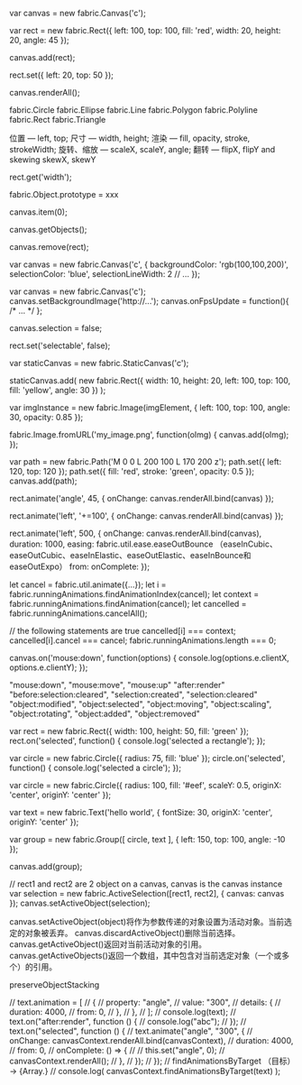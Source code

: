 <!-- 创建画布实例 -->
var canvas = new fabric.Canvas('c');
<!-- 创建正方形实例 -->
var rect = new fabric.Rect({
  left: 100,
  top: 100,
  fill: 'red',
  width: 20,
  height: 20,
  angle: 45
});
<!-- 添加实例到画布 -->
canvas.add(rect);
<!-- 设置正方形实例位置 -->
rect.set({ left: 20, top: 50 }); 
<!-- 重新渲染画布 -->
canvas.renderAll();
<!-- 其他形状 -->
fabric.Circle
fabric.Ellipse
fabric.Line
fabric.Polygon
fabric.Polyline
fabric.Rect
fabric.Triangle
<!-- 其他属性 -->
位置 — left, top; 尺寸 — width, height; 
渲染 — fill, opacity, stroke, strokeWidth; 
旋转、缩放 — scaleX, scaleY, angle; 
翻转 — flipX, flipY and skewing skewX, skewY
<!-- 获取属性 -->
rect.get('width');
<!-- 在原型链上添加方法、属性 -->
fabric.Object.prototype = xxx
<!-- 画布上的某个元素 -->
canvas.item(0); 
<!-- 画布上的所有元素 -->
canvas.getObjects(); 
<!-- 移除画布上的某一个元素 -->
canvas.remove(rect);
<!-- 创建画布是，可以额外添加属性 -->
var canvas = new fabric.Canvas('c', { 
  backgroundColor: 'rgb(100,100,200)', 
  selectionColor: 'blue', 
  selectionLineWidth: 2 
  // ... 
}); 
<!-- 后续可以修改画布的一些属性 -->
var canvas = new fabric.Canvas('c'); 
canvas.setBackgroundImage('http://...'); 
canvas.onFpsUpdate = function(){ /* ... */ }; 
<!-- 禁用组选择 -->
canvas.selection = false; 
<!-- 使元素不可选择 -->
rect.set('selectable', false); 
<!-- 初始化是便设置为不可选 -->
var staticCanvas = new fabric.StaticCanvas('c'); 

staticCanvas.add(
  new fabric.Rect({ 
    width: 10, height: 20, 
    left: 100, top: 100, 
    fill: 'yellow', 
    angle: 30 
  })
);

<!-- 创建图片实例（有图片dom） -->
var imgInstance = new fabric.Image(imgElement, { 
  left: 100, 
  top: 100, 
  angle: 30, 
  opacity: 0.85 
});
<!-- 创建图片实例（有图片url） -->
fabric.Image.fromURL('my_image.png', function(oImg) { 
  canvas.add(oImg); 
});

<!-- 创建路径 M: moveTo L:lineTo  Z: closePath  -->
var path = new fabric.Path('M 0 0 L 200 100 L 170 200 z'); 
path.set({ left: 120, top: 120 }); 
path.set({ fill: 'red', stroke: 'green', opacity: 0.5 }); 
canvas.add(path);
<!-- 动画转动 -->
rect.animate('angle', 45, { 
  onChange: canvas.renderAll.bind(canvas) 
});
<!-- 动画平移 -->
rect.animate('left', '+=100', { onChange: canvas.renderAll.bind(canvas) });
<!-- 第三个参数的其他值 -->
rect.animate('left', 500, { 
  onChange: canvas.renderAll.bind(canvas), 
  duration: 1000, 
  easing: fabric.util.ease.easeOutBounce （easeInCubic、easeOutCubic、easeInElastic、easeOutElastic、easeInBounce和easeOutExpo）
  from: 
  onComplete: 
});
<!-- 未知 -->
let cancel = fabric.util.animate({...});
let i = fabric.runningAnimations.findAnimationIndex(cancel);
let context = fabric.runningAnimations.findAnimation(cancel);
let cancelled = fabric.runningAnimations.cancelAll();

//  the following statements are true
cancelled[i] === context;
cancelled[i].cancel === cancel;
fabric.runningAnimations.length === 0;

<!-- 事件监听（画布） -->
canvas.on('mouse:down', function(options) { 
  console.log(options.e.clientX, options.e.clientY); 
});
<!-- 可被监听的事件 -->
"mouse:down", "mouse:move", "mouse:up"
"after:render"
"before:selection:cleared", "selection:created", "selection:cleared"
"object:modified", "object:selected", "object:moving", "object:scaling", "object:rotating", "object:added", "object:removed"
<!-- 事件监听（元素） -->
var rect = new fabric.Rect({ width: 100, height: 50, fill: 'green' }); 
rect.on('selected', function() { 
  console.log('selected a rectangle'); 
}); 

var circle = new fabric.Circle({ radius: 75, fill: 'blue' }); 
circle.on('selected', function() { 
  console.log('selected a circle'); 
});

<!-- 组 -->
var circle = new fabric.Circle({
  radius: 100,
  fill: '#eef',
  scaleY: 0.5,
  originX: 'center',
  originY: 'center'
});

var text = new fabric.Text('hello world', {
  fontSize: 30,
  originX: 'center',
  originY: 'center'
});

var group = new fabric.Group([ circle, text ], {
  left: 150,
  top: 100,
  angle: -10
});

canvas.add(group);

<!-- 选中元素 -->
// rect1 and rect2 are 2 object on a canvas, canvas is the canvas instance
var selection = new fabric.ActiveSelection([rect1, rect2], {
  canvas: canvas
});
canvas.setActiveObject(selection);

<!--  -->
canvas.setActiveObject(object)将作为参数传递的对象设置为活动对象。当前选定的对象被丢弃。
canvas.discardActiveObject()删除当前选择。
canvas.getActiveObject()返回对当前活动对象的引用。
canvas.getActiveObjects()返回一个数组，其中包含对当前选定对象（一个或多个）的引用。

<!-- 是否置顶 -->
preserveObjectStacking


// text.animation = [
//   {
//     property: "angle",
//     value: "300",
//     details: {
//       duration: 4000,
//       from: 0,
//     },
//   },
// ];
// console.log(text);
// text.on("after:render", function () {
//   console.log("abc");
// });
// text.on("selected", function () {
//   text.animate("angle", "300", {
//     onChange: canvasContext.renderAll.bind(canvasContext),
//     duration: 4000,
//     from: 0,
//     onComplete: () => {
//       // this.set("angle", 0);
//       canvasContext.renderAll();
//     },
//   });
// });
// findAnimationsByTarget （目标）→ {Array.<AnimationContext>}
// console.log( canvasContext.findAnimationsByTarget(text) );